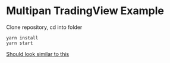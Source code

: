 # Multipan TradingView Example
Clone repository, cd into folder
```
yarn install
yarn start
```

[Should look similar to this](https://jsfiddle.net/adrianntf/6qea5ytv/)